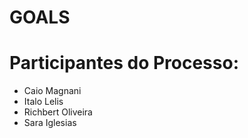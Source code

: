 # GOALS

# Participantes do Processo:
* Caio Magnani
* Italo Lelis
* Richbert Oliveira
* Sara Iglesias

